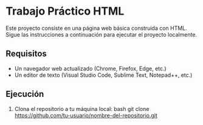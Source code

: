 # Trabajo Práctico HTML

Este proyecto consiste en una página web básica construida con HTML. Sigue las instrucciones a continuación para ejecutar el proyecto localmente.

## Requisitos

- Un navegador web actualizado (Chrome, Firefox, Edge, etc.)
- Un editor de texto (Visual Studio Code, Sublime Text, Notepad++, etc.)

## Ejecución

1. Clona el repositorio a tu máquina local:
   bash
   git clone https://github.com/tu-usuario/nombre-del-repositorio.git
